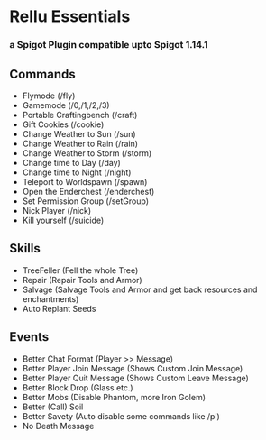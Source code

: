 # Rellu Essentials

### a Spigot Plugin compatible upto Spigot 1.14.1

## Commands
* Flymode (/fly)
* Gamemode (/0,/1,/2,/3)
* Portable Craftingbench (/craft)
* Gift Cookies (/cookie)
* Change Weather to Sun (/sun)
* Change Weather to Rain (/rain)
* Change Weather to Storm (/storm)
* Change time to Day (/day)
* Change time to Night (/night)
* Teleport to Worldspawn (/spawn)
* Open the Enderchest (/enderchest)
* Set Permission Group (/setGroup)
* Nick Player (/nick)
* Kill yourself (/suicide)

## Skills
* TreeFeller (Fell the whole Tree)
* Repair (Repair Tools and Armor)
* Salvage (Salvage Tools and Armor and get back resources and enchantments)
* Auto Replant Seeds

## Events
* Better Chat Format (Player >> Message)
* Better Player Join Message (Shows Custom Join Message)
* Better Player Quit Message (Shows Custom Leave Message)
* Better Block Drop (Glass etc.)
* Better Mobs (Disable Phantom, more Iron Golem)
* Better (Call) Soil
* Better Savety (Auto disable some commands like /pl)
* No Death Message
